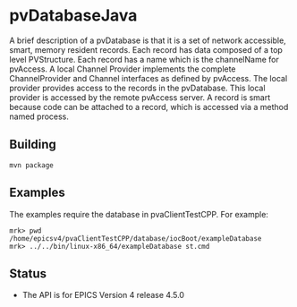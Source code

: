 pvDatabaseJava
============

A brief description of a pvDatabase is that it is a set of network accessible, smart, memory resident records. Each record has data composed of a top level PVStructure. Each record has a name which is the channelName for pvAccess. A local Channel Provider implements the complete ChannelProvider and Channel interfaces as defined by pvAccess. The local provider provides access to the records in the pvDatabase. This local provider is accessed by the remote pvAccess server. A record is smart because code can be attached to a record, which is accessed via a method named process.

Building
--------

    mvn package


Examples
------------

The examples require the database in pvaClientTestCPP.
For example:

    mrk> pwd
    /home/epicsv4/pvaClientTestCPP/database/iocBoot/exampleDatabase
    mrk> ../../bin/linux-x86_64/exampleDatabase st.cmd 

Status
------

* The API is for EPICS Version 4 release 4.5.0


